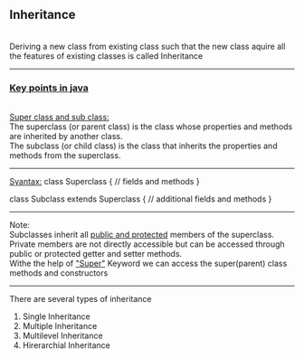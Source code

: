 <h2>⁡⁣⁣⁢Inheritance⁡</h2>
<br>
Deriving a new class from existing class such that the new class aquire all the features of existing classes is called Inheritance
<br>
<hr>
<h3><u>Key points in java</u>⁡</h3><br>
<u>⁡⁣⁣⁢Super class and sub class:⁡</u><br>
The superclass (or parent class) is the class whose properties and methods are inherited by another class.<br>
The subclass (or child class) is the class that inherits the properties and methods from the superclass.<br>
<hr>
<u>Syantax:</u>
⁡⁣⁢⁣class Superclass {
    // fields and methods
}

class Subclass extends Superclass {
    // additional fields and methods
}⁡
<hr>
⁡⁣⁣⁢Note:⁡<br>
Subclasses inherit all <u>⁡⁣⁢⁣public and protected</u>⁡ members of the superclass. Private members are not directly accessible but can be accessed through public or protected getter and setter methods.<br>
Withe the help of <u>⁡⁣⁢⁣"Super"</u>⁡ Keyword we can access the super(parent) class methods and constructors<br>

<hr>
There are several types of inheritance
<ol>
<li>Single Inheritance</li>
<li>Multiple Inheritance</li>
<li>Multilevel Inheritance</li>
<li>Hirerarchial Inheritance</li>
</ol>